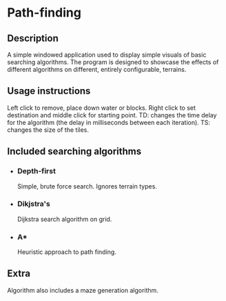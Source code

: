 # Path-finding

<h2>Description</h2>
A simple windowed application used to display simple visuals of basic searching algorithms. The program is designed to showcase the effects of different algorithms on different, entirely configurable, terrains.

<h2>Usage instructions</h2>
Left click to remove, place down water or blocks. Right click to set destination and middle click for starting point. TD: changes the time delay for the algorithm (the delay in milliseconds between each iteration). TS: changes the size of the tiles.

<h2>Included searching algorithms</h2>
<ul>
  <li><h3>Depth-first</h3></li>
  Simple, brute force search. Ignores terrain types.
  <li><h3>Dikjstra's</h3></li>
  Dijkstra search algorithm on grid.
  <li><h3>A*</h3></li>
  Heuristic approach to path finding.
</ul>

<h2>Extra</h2>
Algorithm also includes a maze generation algorithm.
